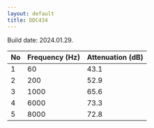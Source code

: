 ```yaml
---
layout: default
title: DDC434
---
```


Build date: 2024.01.29.

| No  | Frequency (Hz) | Attenuation (dB) |
| --- | -------------- | ---------------- |
| 1   | 60             | 43.1             |
| 2   | 200            | 52.9             |
| 3   | 1000           | 65.6             |
| 4   | 6000           | 73.3             |
| 5   | 8000           | 72.8             |
